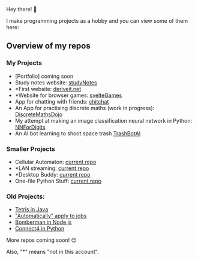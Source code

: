 Hey there! 👋

I make programming projects as a hobby and you can view some of them here:

## Overview of my repos
### My Projects
- [Portfolio] coming soon
- Study notes website: [studyNotes](https://github.com/uzairarif5/studyNotes.git)
- *First website: [deriveit.net](https://github.com/deriveitCreator/deriveit)
- *Website for browser games: [svelteGames](https://github.com/deriveitCreator/svelteGames)
- App for chatting with friends: [chitchat](https://github.com/uzairarif5/chitchat)
- An App for practising discrete maths (work in progress): [DiscreteMathsDojo](https://github.com/uzairarif5/DiscreteMathsDojo)
- My attempt at making an image classification neural network in Python: [NNForDigits](https://github.com/uzairarif5/NNForDigits)
- An AI bot learning to shoot space trash [TrashBotAI](https://github.com/uzairarif5/trashbotAI)

### Smaller Projects
- Cellular Automaton: [current repo](https://github.com/uzairarif5/cellular_automaton)
- *LAN streaming: [current repo](https://github.com/deriveitCreator/localStream)
- *Desktop Buddy: [current repo](https://github.com/deriveitCreator/desktopBuddy)
- One-file Python Stuff: [current repo](https://github.com/uzairarif5/oneFilePython)

### Old Projects:
- [Tetris in Java](https://github.com/uzairarif5/Tetris)
- ["Automatically" apply to jobs](https://github.com/uzairarif5/autoApply)
- [Bomberman in Node.js](https://github.com/uzairarif5/bomberman)
- [Connect4 in Python](https://github.com/uzairarif5/Connect4)


More repos coming soon! 😊

Also, "*" means "not in this account".
